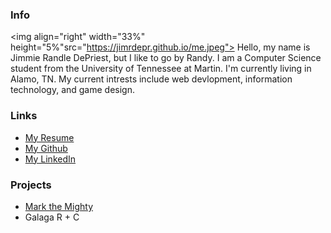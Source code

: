 ### Info
<img align="right" width="33%" height="5%"src="https://jimrdepr.github.io/me.jpeg"> 
Hello, my name is Jimmie Randle DePriest, but I like to go by Randy. 
I am a Computer Science student from the University of Tennessee at Martin.
I'm currently living in Alamo, TN.
My current intrests include web devlopment, information technology, and game design.

### Links
- [My Resume](https://jimrdepr.github.io/Resume.pdf)
- [My Github](https://github.com/jimrdepr)
- [My LinkedIn](https://linkedin.com/in/randy-depriest-674678220/)


### Projects
- [Mark the Mighty](https://jimrdepr.github.io/mark-the-mighty)
- Galaga R + C
